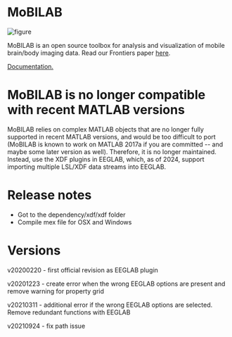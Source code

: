 MoBILAB
=======
![figure](https://github.com/aojeda/mobilab/blob/master/data/Ms_browser.png)

MoBILAB is an open source toolbox for analysis and visualization of mobile brain/body imaging data. Read our Frontiers paper [here](https://www.frontiersin.org/articles/10.3389/fnhum.2014.00121/full).

[Documentation.](https://sccn.ucsd.edu/wiki/MoBILAB)

MoBILAB is no longer compatible with recent MATLAB versions
===========
MoBILAB relies on complex MATLAB objects that are no longer fully supported in recent MATLAB versions, and would be too difficult to port (MoBILAB is known to work on MATLAB 2017a if you are committed -- and maybe some later version as well). Therefore, it is no longer maintained. Instead, use the XDF plugins in EEGLAB, which, as of 2024, support importing multiple LSL/XDF data streams into EEGLAB.

Release notes
=============
- Got to the dependency/xdf/xdf folder
- Compile mex file for OSX and Windows

Versions
======
v20200220 - first official revision as EEGLAB plugin

v20201223 - create error when the wrong EEGLAB options are present and remove warning for property grid

v20210311 - additional error if the wrong EEGLAB options are selected. Remove redundant functions with EEGLAB

v20210924 - fix path issue
